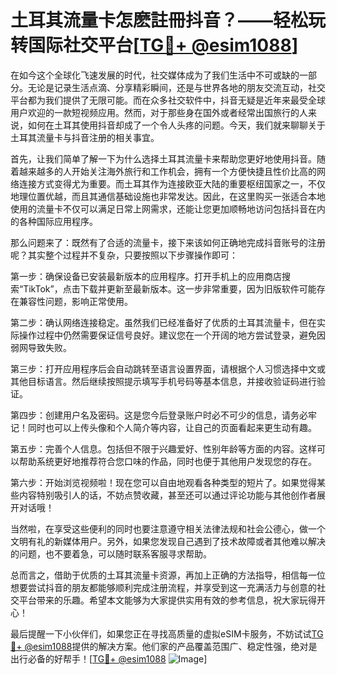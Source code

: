 # 土耳其流量卡怎麽註冊抖音？——轻松玩转国际社交平台[[TG💪+ @esim1088](https://t.me/s/esim1088)]

在如今这个全球化飞速发展的时代，社交媒体成为了我们生活中不可或缺的一部分。无论是记录生活点滴、分享精彩瞬间，还是与世界各地的朋友交流互动，社交平台都为我们提供了无限可能。而在众多社交软件中，抖音无疑是近年来最受全球用户欢迎的一款短视频应用。然而，对于那些身在国外或者经常出国旅行的人来说，如何在土耳其使用抖音却成了一个令人头疼的问题。今天，我们就来聊聊关于土耳其流量卡与抖音注册的相关事宜。

首先，让我们简单了解一下为什么选择土耳其流量卡来帮助您更好地使用抖音。随着越来越多的人开始关注海外旅行和工作机会，拥有一个方便快捷且性价比高的网络连接方式变得尤为重要。而土耳其作为连接欧亚大陆的重要枢纽国家之一，不仅地理位置优越，而且其通信基础设施也非常发达。因此，在这里购买一张适合本地使用的流量卡不仅可以满足日常上网需求，还能让您更加顺畅地访问包括抖音在内的各种国际应用程序。

那么问题来了：既然有了合适的流量卡，接下来该如何正确地完成抖音账号的注册呢？其实整个过程并不复杂，只要按照以下步骤操作即可：

第一步：确保设备已安装最新版本的应用程序。打开手机上的应用商店搜索“TikTok”，点击下载并更新至最新版本。这一步非常重要，因为旧版软件可能存在兼容性问题，影响正常使用。

第二步：确认网络连接稳定。虽然我们已经准备好了优质的土耳其流量卡，但在实际操作过程中仍然需要保证信号良好。建议您在一个开阔的地方尝试登录，避免因弱网导致失败。

第三步：打开应用程序后会自动跳转至语言设置界面，请根据个人习惯选择中文或其他目标语言。然后继续按照提示填写手机号码等基本信息，并接收验证码进行验证。

第四步：创建用户名及密码。这是您今后登录账户时必不可少的信息，请务必牢记！同时也可以上传头像和个人简介等内容，让自己的页面看起来更生动有趣。

第五步：完善个人信息。包括但不限于兴趣爱好、性别年龄等方面的内容。这样可以帮助系统更好地推荐符合您口味的作品，同时也便于其他用户发现您的存在。

第六步：开始浏览视频啦！现在您可以自由地观看各种类型的短片了。如果觉得某些内容特别吸引人的话，不妨点赞收藏，甚至还可以通过评论功能与其他创作者展开对话哦！

当然啦，在享受这些便利的同时也要注意遵守相关法律法规和社会公德心，做一个文明有礼的新媒体用户。另外，如果您发现自己遇到了技术故障或者其他难以解决的问题，也不要着急，可以随时联系客服寻求帮助。

总而言之，借助于优质的土耳其流量卡资源，再加上正确的方法指导，相信每一位想要尝试抖音的朋友都能够顺利完成注册流程，并享受到这一充满活力与创意的社交平台带来的乐趣。希望本文能够为大家提供实用有效的参考信息，祝大家玩得开心！

最后提醒一下小伙伴们，如果您正在寻找高质量的虚拟eSIM卡服务，不妨试试[TG💪+ @esim1088](https://t.me/s/esim1088)提供的解决方案。他们家的产品覆盖范围广、稳定性强，绝对是出行必备的好帮手！[[TG💪+ @esim1088](https://t.me/s/esim1088) ![Image](https://i.postimg.cc/4NQfJmqS/Snipaste-2025-05-13-00-14-12.png)]